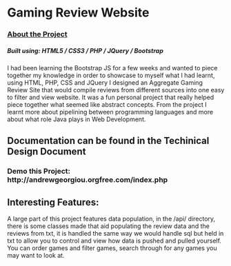 # Gaming Review Website

<h3> <u>About the Project</u> </h3>
<h5>Built using: HTML5 / CSS3 / PHP / JQuery / Bootstrap</h5>
<p>​I had been learning the Bootstrap JS for a few weeks and wanted to piece together my knowledge in order to showcase to myself what I had learnt, using HTML, PHP, CSS and JQuery I designed an Aggregate Gaming Review Site that would compile reviews from different sources into one easy to filter and view website. 
It was a fun personal project that really helped piece together what seemed like abstract concepts.
From the project I learnt more about pipelining between programming languages and more about what role Java plays in Web Development.
</p>

## Documentation can be found in the Techinical Design Document
<h3>Demo this Project: http://andrewgeorgiou.orgfree.com/index.php</h3>

## Interesting Features:
A large part of this project features data population, in the /api/ directory, there is some classes made that aid populating the review data and the reviews from txt, it is handled the same way we would handle sql but held in txt to allow you to control and view how data is pushed and pulled yourself.
You can order games and filter games, search through for any games you may want to look at.
